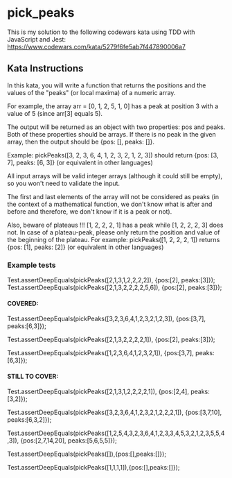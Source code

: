 # pick_peaks

This is my solution to the following codewars kata using TDD with JavaScript and Jest:
https://www.codewars.com/kata/5279f6fe5ab7f447890006a7

## Kata Instructions

In this kata, you will write a function that returns the positions
and the values of the "peaks" (or local maxima) of a numeric array.

For example, the array arr = [0, 1, 2, 5, 1, 0] has a peak at
position 3 with a value of 5 (since arr[3] equals 5).

The output will be returned as an object with two properties:
pos and peaks. Both of these properties should be arrays.
If there is no peak in the given array, then the output should be {pos: [], peaks: []}.

Example: pickPeaks([3, 2, 3, 6, 4, 1, 2, 3, 2, 1, 2, 3])
should return {pos: [3, 7], peaks: [6, 3]} (or equivalent in other languages)

All input arrays will be valid integer arrays (although it could still be empty),
so you won't need to validate the input.

The first and last elements of the array will not be considered as peaks
(in the context of a mathematical function, we don't know what is after
and before and therefore, we don't know if it is a peak or not).

Also, beware of plateaus !!! [1, 2, 2, 2, 1] has a peak while [1, 2, 2, 2, 3]
does not. In case of a plateau-peak, please only return the position
and value of the beginning of the plateau. For example: pickPeaks([1, 2, 2, 2, 1])
returns {pos: [1], peaks: [2]} (or equivalent in other languages)

### Example tests

Test.assertDeepEquals(pickPeaks([2,1,3,1,2,2,2,2]), {pos:[2], peaks:[3]});
Test.assertDeepEquals(pickPeaks([2,1,3,2,2,2,2,5,6]), {pos:[2], peaks:[3]});

#### COVERED:

Test.assertDeepEquals(pickPeaks([3,2,3,6,4,1,2,3,2,1,2,3]), {pos:[3,7], peaks:[6,3]});

Test.assertDeepEquals(pickPeaks([2,1,3,2,2,2,2,1]), {pos:[2], peaks:[3]});

Test.assertDeepEquals(pickPeaks([1,2,3,6,4,1,2,3,2,1]), {pos:[3,7], peaks:[6,3]});

#### STILL TO COVER:

Test.assertDeepEquals(pickPeaks([2,1,3,1,2,2,2,2,1]), {pos:[2,4], peaks:[3,2]});

Test.assertDeepEquals(pickPeaks([3,2,3,6,4,1,2,3,2,1,2,2,2,1]), {pos:[3,7,10], peaks:[6,3,2]});

Test.assertDeepEquals(pickPeaks([1,2,5,4,3,2,3,6,4,1,2,3,3,4,5,3,2,1,2,3,5,5,4,3]), {pos:[2,7,14,20], peaks:[5,6,5,5]});

Test.assertDeepEquals(pickPeaks([]),{pos:[],peaks:[]});

Test.assertDeepEquals(pickPeaks([1,1,1,1]),{pos:[],peaks:[]});
